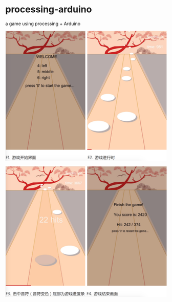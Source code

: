 # processing-arduino
a game using processing + Arduino 

![image](https://github.com/ChenDanni/Musician/blob/master/images/p1.png)

![image](https://github.com/ChenDanni/Musician/blob/master/images/p2.png)
